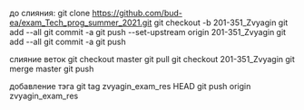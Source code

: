 до слияния:
git clone https://github.com/bud-ea/exam_Tech_prog_summer_2021.git
git checkout -b 201-351_Zvyagin
git add --all
git commit -a
git push --set-upstream origin 201-351_Zvyagin
git add --all
git commit -a
git push

слияние веток
git checkout master
git pull
git checkout 201-351_Zvyagin
git merge master
git push

добавление тэга
git tag zvyagin_exam_res HEAD
git push origin zvyagin_exam_res 
